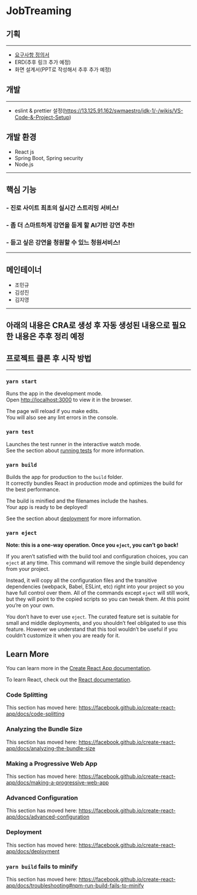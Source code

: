 # JobTreaming



## 기획

---

- [요구사항 정의서](https://docs.google.com/spreadsheets/d/1shebn4ccE5Rxb3ogWD3ZbBjPg64D1uAgfd2KeD5vUdk/edit?ts=5f05afe3#gid=221702792)
- ERD(추후 링크 추가 예정)
- 화면 설계서(PPT로 작성해서 추후 추가 예정)



## 개발

---

- eslint & prettier 설정(https://13.125.91.162/swmaestro/jdk-1/-/wikis/VS-Code-&-Project-Setup)



## 개발 환경

- React js
- Spring Boot, Spring security
- Node.js

---



## 핵심 기능

### - 진로 사이트 최초의 실시간 스트리밍 서비스!

### - 좀 더 스마트하게 강연을 듣게 할 AI기반 강연 추천!

### - 듣고 싶은 강연을 청원할 수 있느 청원서비스!



---

## 메인테이너

- 조민규
- 김성진
- 김지영

---



## 아래의 내용은 CRA로 생성 후 자동 생성된 내용으로 필요한 내용은 추후 정리 예정

## 

## 프로젝트 클론 후 시작 방법

---

### `yarn start`

Runs the app in the development mode.<br />
Open [http://localhost:3000](http://localhost:3000) to view it in the browser.

The page will reload if you make edits.<br />
You will also see any lint errors in the console.

### `yarn test`

Launches the test runner in the interactive watch mode.<br />
See the section about [running tests](https://facebook.github.io/create-react-app/docs/running-tests) for more information.

### `yarn build`

Builds the app for production to the `build` folder.<br />
It correctly bundles React in production mode and optimizes the build for the best performance.

The build is minified and the filenames include the hashes.<br />
Your app is ready to be deployed!

See the section about [deployment](https://facebook.github.io/create-react-app/docs/deployment) for more information.

### `yarn eject`

**Note: this is a one-way operation. Once you `eject`, you can’t go back!**

If you aren’t satisfied with the build tool and configuration choices, you can `eject` at any time. This command will remove the single build dependency from your project.

Instead, it will copy all the configuration files and the transitive dependencies (webpack, Babel, ESLint, etc) right into your project so you have full control over them. All of the commands except `eject` will still work, but they will point to the copied scripts so you can tweak them. At this point you’re on your own.

You don’t have to ever use `eject`. The curated feature set is suitable for small and middle deployments, and you shouldn’t feel obligated to use this feature. However we understand that this tool wouldn’t be useful if you couldn’t customize it when you are ready for it.

## Learn More

You can learn more in the [Create React App documentation](https://facebook.github.io/create-react-app/docs/getting-started).

To learn React, check out the [React documentation](https://reactjs.org/).

### Code Splitting

This section has moved here: https://facebook.github.io/create-react-app/docs/code-splitting

### Analyzing the Bundle Size

This section has moved here: https://facebook.github.io/create-react-app/docs/analyzing-the-bundle-size

### Making a Progressive Web App

This section has moved here: https://facebook.github.io/create-react-app/docs/making-a-progressive-web-app

### Advanced Configuration

This section has moved here: https://facebook.github.io/create-react-app/docs/advanced-configuration

### Deployment

This section has moved here: https://facebook.github.io/create-react-app/docs/deployment

### `yarn build` fails to minify

This section has moved here: https://facebook.github.io/create-react-app/docs/troubleshooting#npm-run-build-fails-to-minify
